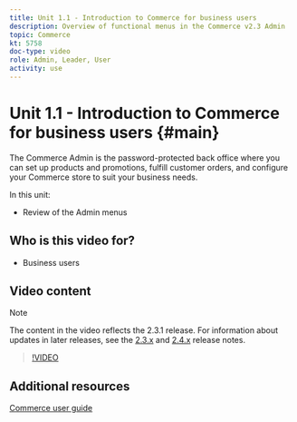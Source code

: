 ```yaml
---
title: Unit 1.1 - Introduction to Commerce for business users
description: Overview of functional menus in the Commerce v2.3 Admin
topic: Commerce
kt: 5758
doc-type: video
role: Admin, Leader, User
activity: use
---
```


# Unit 1.1 - Introduction to Commerce for business users {#main}

The Commerce Admin is the password-protected back office where you can set up products and promotions, fulfill customer orders, and configure your Commerce store to suit your business needs.

In this unit:

- Review of the Admin menus

## Who is this video for?

- Business users

## Video content

>[!NOTE]
>
>The content in the video reflects the 2.3.1 release. For information about updates in later releases, see the [ 2.3.x](https://devdocs.magento.com/guides/v2.3/release-notes/bk-release-notes.html) and [2.4.x](https://devdocs.magento.com/guides/v2.4/release-notes/bk-release-notes.html) release notes.

>[!VIDEO](https://video.tv.adobe.com/v/35942?quality=12&learn=on)

## Additional resources

[Commerce user guide](https://docs.magento.com/)
